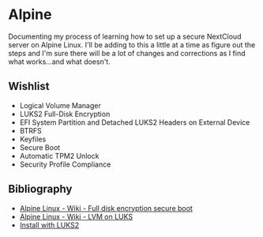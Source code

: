 # Alpine
Documenting my process of learning how to set up a secure NextCloud server on Alpine Linux.  I'll be adding to this a little at a time as figure out the steps and I'm sure there will be a lot of changes and corrections as I find what works...and what doesn't.
## Wishlist
- Logical Volume Manager
- LUKS2 Full-Disk Encryption
- EFI System Partition and Detached LUKS2 Headers on External Device
- BTRFS
- Keyfiles
- Secure Boot
- Automatic TPM2 Unlock
- Security Profile Compliance

## Bibliography
- [Alpine Linux - Wiki - Full disk encryption secure boot](https://wiki.alpinelinux.org/wiki/Full_disk_encryption_secure_boot)
- [Alpine Linux - Wiki - LVM on LUKS](https://wiki.alpinelinux.org/wiki/LVM_on_LUKS)
- [Install with LUKS2](https://rifux.dev/docs/alpine-linux/install-luks2/)
